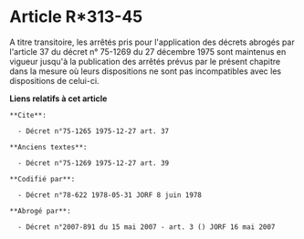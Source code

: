 # Article R*313-45

A titre transitoire, les arrêtés pris pour l'application des décrets abrogés par l'article 37 du décret n° 75-1269 du 27
décembre 1975 sont maintenus en vigueur jusqu'à la publication des arrêtés prévus par le présent chapitre dans la mesure où
leurs dispositions ne sont pas incompatibles avec les dispositions de celui-ci.

**Liens relatifs à cet article**

	**Cite**:

	  - Décret n°75-1265 1975-12-27 art. 37

	**Anciens textes**:

	  - Décret n°75-1269 1975-12-27 art. 39

	**Codifié par**:

	  - Décret n°78-622 1978-05-31 JORF 8 juin 1978

	**Abrogé par**:

	  - Décret n°2007-891 du 15 mai 2007 - art. 3 () JORF 16 mai 2007
